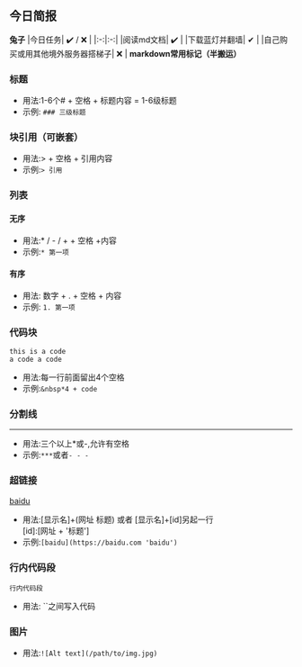 ## 今日简报
**兔子** 
|今日任务| ✔️ / ❌ |
|:-:|:-:|
|阅读md文档| ✔️  |
|下载蓝灯并翻墙| ✔ |
|自己购买或用其他境外服务器搭梯子| ❌ | 
**markdown常用标记（半搬运）**  
### 标题  
* 用法:1-6个# + 空格 + 标题内容 = 1-6级标题
* 示例:
`### 三级标题`
### 块引用（可嵌套）
* 用法:> + 空格 + 引用内容
* 示例:`> 引用`
### 列表
#### 无序
* 用法:* / - / + + 空格 +内容
* 示例:`* 第一项`
#### 有序
* 用法: 数字 + . + 空格 + 内容
* 示例: `1. 第一项`
### 代码块
    this is a code
    a code a code
* 用法:每一行前面留出4个空格
* 示例:`&nbsp*4 + code`
### 分割线
***
* 用法:三个以上*或-,允许有空格
* 示例:`***`或者`- - -`
### 超链接
[baidu](https://www.baidu.com 'baidu')
* 用法:[显示名]+(网址 标题) 或者 [显示名]+[id]另起一行  
[id]:[网址 + '标题']
* 示例:`[baidu](https://baidu.com 'baidu')`
### 行内代码段
`行内代码段`
* 用法: ``之间写入代码
### 图片
* 用法:`![Alt text](/path/to/img.jpg)`